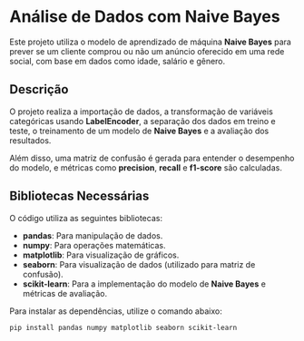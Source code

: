 # Análise de Dados com Naive Bayes

Este projeto utiliza o modelo de aprendizado de máquina **Naive Bayes** para prever se um cliente comprou ou não um anúncio oferecido em uma rede social, com base em dados como idade, salário e gênero.

## Descrição

O projeto realiza a importação de dados, a transformação de variáveis categóricas usando **LabelEncoder**, a separação dos dados em treino e teste, o treinamento de um modelo de **Naive Bayes** e a avaliação dos resultados.

Além disso, uma matriz de confusão é gerada para entender o desempenho do modelo, e métricas como **precision**, **recall** e **f1-score** são calculadas.

## Bibliotecas Necessárias

O código utiliza as seguintes bibliotecas:

- **pandas**: Para manipulação de dados.
- **numpy**: Para operações matemáticas.
- **matplotlib**: Para visualização de gráficos.
- **seaborn**: Para visualização de dados (utilizado para matriz de confusão).
- **scikit-learn**: Para a implementação do modelo de **Naive Bayes** e métricas de avaliação.

Para instalar as dependências, utilize o comando abaixo:

```bash
pip install pandas numpy matplotlib seaborn scikit-learn
